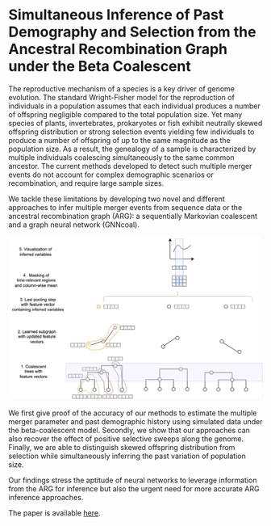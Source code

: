 
# Simultaneous Inference of Past Demography and Selection from the Ancestral Recombination Graph under the Beta Coalescent

The reproductive mechanism of a species is a key driver of genome evolution. 
The standard Wright-Fisher model for the reproduction of individuals in a population assumes that each individual produces a number of offspring negligible compared to the total population size. 
Yet many species of plants, invertebrates, prokaryotes or fish exhibit neutrally skewed offspring distribution or strong selection events yielding few individuals to produce a number of offspring of up to the same magnitude as the population size. 
As a result, the genealogy of a sample is characterized by multiple individuals coalescing simultaneously to the same common ancestor.
The current methods developed to detect such multiple merger events do not account for complex demographic scenarios or recombination, and require large sample sizes. 

We tackle these limitations by developing two novel and different approaches to infer multiple merger events from sequence data or the ancestral recombination graph (ARG): a sequentially Markovian coalescent and a graph neural network (GNNcoal). 

![](/assets/GNN.png)

We first give proof of the accuracy of our methods to estimate the multiple merger parameter and past demographic history using simulated data under the beta-coalescent model. 
Secondly, we show that our approaches can also recover the effect of positive selective sweeps along the genome. 
Finally, we are able to distinguish skewed offspring distribution from selection while simultaneously inferring the past variation of population size. 

Our findings stress the aptitude of neural networks to leverage information from the ARG for inference but also the urgent need for more accurate ARG inference approaches.

The paper is available [here](/assets/Kevin_paper.pdf).


